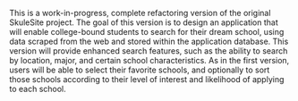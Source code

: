 This is a work-in-progress, complete refactoring version of the original SkuleSite project. The goal of this version is to design an application that will enable college-bound students to search for their dream school, using data scraped from the web and stored within the application database. This version will provide enhanced search features, such as the ability to search by location, major, and certain school characteristics. As in the first version, users will be able to select their favorite schools, and optionally to sort those schools according to their level of interest and likelihood of applying to each school.
